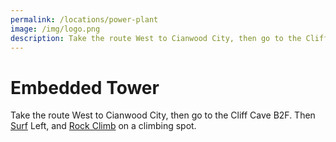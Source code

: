 ```yaml
---
permalink: /locations/power-plant
image: /img/logo.png
description: Take the route West to Cianwood City, then go to the Cliff Cave B2F. Then Surf Left, and Rock Climb on a climbing spot.
---
```


# Embedded Tower

Take the route West to Cianwood City, then go to the Cliff Cave B2F. Then
[Surf](/moves/surf) Left, and [Rock Climb](/moves/rock-climb) on a climbing
spot.
